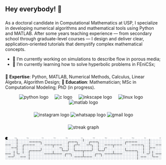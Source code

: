 ## Hey everybody! 👋

###

As a doctoral candidate in Computational Mathematics at USP, I specialize in developing numerical algorithms and mathematical tools using Python and MATLAB. After some years teaching experience — from secondary school through graduate-level courses — I design and deliver clear, application-oriented tutorials that demystify complex mathematical concepts.

- 🔭 I’m currently working on simulations to describe flow in porous media;
- 🌱 I’m currently learning how to solve hyperbolic problems in FEniCSx;

###

🔹 **Expertise**: Python, MATLAB, Numerical Methods, Calculus, Linear Algebra, Algorithm Design;
🔹 **Education**: Mathematician; MSc in Computational Modeling; PhD (in progress).

<div align="center">
  <img src="https://cdn.jsdelivr.net/gh/devicons/devicon/icons/python/python-original.svg" height="60" alt="python logo"  />
  <img width="12" />
  <img src="https://cdn.jsdelivr.net/gh/devicons/devicon/icons/c/c-original.svg" height="60" alt="c logo"  />
  <img width="12" />
  <img src="https://cdn.jsdelivr.net/gh/devicons/devicon/icons/inkscape/inkscape-original.svg" height="60" alt="inkscape logo"  />
  <img width="12" />
  <img src="https://cdn.jsdelivr.net/gh/devicons/devicon/icons/linux/linux-original.svg" height="60" alt="linux logo"  />
  <img width="12" />
  <img src="https://cdn.jsdelivr.net/gh/devicons/devicon/icons/matlab/matlab-original.svg" height="60" alt="matlab logo"  />
</div>

###

<div align="center">
  <img src="https://img.shields.io/static/v1?message=Instagram&logo=instagram&label=&color=E4405F&logoColor=white&labelColor=&style=for-the-badge" height="25" alt="instagram logo"  />
  <img src="https://img.shields.io/static/v1?message=Whatsapp&logo=whatsapp&label=&color=25D366&logoColor=white&labelColor=&style=for-the-badge" height="25" alt="whatsapp logo"  />
  <img src="https://img.shields.io/static/v1?message=Gmail&logo=gmail&label=&color=D14836&logoColor=white&labelColor=&style=for-the-badge" height="25" alt="gmail logo"  />
</div>

###

<div align="center">
  <img src="https://streak-stats.demolab.com?user=Uebert&locale=en&mode=daily&theme=dracula&hide_border=false&border_radius=5&order=3" height="150" alt="streak graph"  />
</div>

###

<picture>
  <source media="(prefers-color-scheme: dark)" srcset="https://raw.githubusercontent.com/Uebert/Uebert/output/pacman-contribution-graph-dark.svg">
  <source media="(prefers-color-scheme: light)" srcset="https://raw.githubusercontent.com/Uebert/Uebert/output/pacman-contribution-graph.svg">
  <img alt="pacman contribution graph" src="https://raw.githubusercontent.com/Uebert/Uebert/output/pacman-contribution-graph.svg">
</picture>

###
